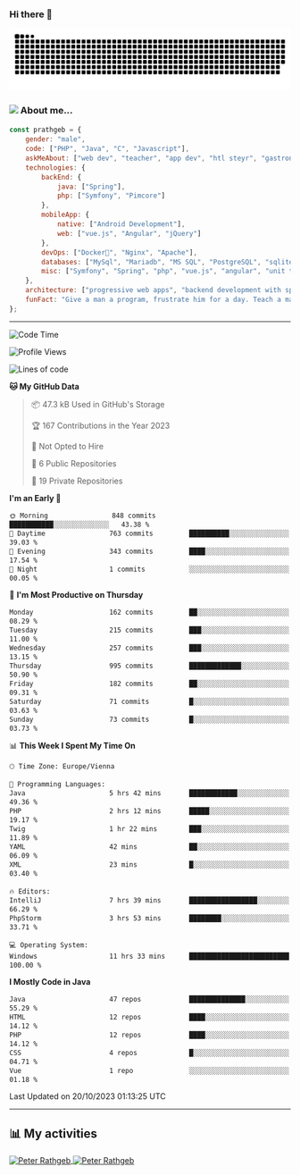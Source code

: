 ### Hi there 👋

<div align="center">
  <img  src="https://github.com/1999AZZAR/1999AZZAR/blob/main/resources/img/grid-snake.svg"
       alt="snake" />
</div>

### <img src="https://media.giphy.com/media/VgCDAzcKvsR6OM0uWg/giphy.gif" width="50"> About me...  

```javascript
const prathgeb = {
    gender: "male",
    code: ["PHP", "Java", "C", "Javascript"],
    askMeAbout: ["web dev", "teacher", "app dev", "htl steyr", "gastronaut"],
    technologies: {
        backEnd: {
            java: ["Spring"],
            php: ["Symfony", "Pimcore"]
        },
        mobileApp: {
            native: ["Android Development"],
            web: ["vue.js", "Angular", "jQuery"]
        },
        devOps: ["Docker🐳", "Nginx", "Apache"],
        databases: ["MySql", "Mariadb", "MS SQL", "PostgreSQL", "sqlite"],
        misc: ["Symfony", "Spring", "php", "vue.js", "angular", "unit testing", "ci/cd using github actions"]
    },
    architecture: ["progressive web apps", "backend development with spring", "backend development with symfony"],
    funFact: "Give a man a program, frustrate him for a day. Teach a man to program, frustrate him for a lifetime."
};
```

---
<!--START_SECTION:waka-->
![Code Time](http://img.shields.io/badge/Code%20Time-382%20hrs%201%20min-blue)

![Profile Views](http://img.shields.io/badge/Profile%20Views-3-blue)

![Lines of code](https://img.shields.io/badge/From%20Hello%20World%20I%27ve%20Written-2.5%20million%20lines%20of%20code-blue)

**🐱 My GitHub Data** 

> 📦 47.3 kB Used in GitHub's Storage 
 > 
> 🏆 167 Contributions in the Year 2023
 > 
> 🚫 Not Opted to Hire
 > 
> 📜 6 Public Repositories 
 > 
> 🔑 19 Private Repositories 
 > 
**I'm an Early 🐤** 

```text
🌞 Morning                848 commits         ███████████░░░░░░░░░░░░░░   43.38 % 
🌆 Daytime                763 commits         ██████████░░░░░░░░░░░░░░░   39.03 % 
🌃 Evening                343 commits         ████░░░░░░░░░░░░░░░░░░░░░   17.54 % 
🌙 Night                  1 commits           ░░░░░░░░░░░░░░░░░░░░░░░░░   00.05 % 
```
📅 **I'm Most Productive on Thursday** 

```text
Monday                   162 commits         ██░░░░░░░░░░░░░░░░░░░░░░░   08.29 % 
Tuesday                  215 commits         ███░░░░░░░░░░░░░░░░░░░░░░   11.00 % 
Wednesday                257 commits         ███░░░░░░░░░░░░░░░░░░░░░░   13.15 % 
Thursday                 995 commits         █████████████░░░░░░░░░░░░   50.90 % 
Friday                   182 commits         ██░░░░░░░░░░░░░░░░░░░░░░░   09.31 % 
Saturday                 71 commits          █░░░░░░░░░░░░░░░░░░░░░░░░   03.63 % 
Sunday                   73 commits          █░░░░░░░░░░░░░░░░░░░░░░░░   03.73 % 
```


📊 **This Week I Spent My Time On** 

```text
🕑︎ Time Zone: Europe/Vienna

💬 Programming Languages: 
Java                     5 hrs 42 mins       ████████████░░░░░░░░░░░░░   49.36 % 
PHP                      2 hrs 12 mins       █████░░░░░░░░░░░░░░░░░░░░   19.17 % 
Twig                     1 hr 22 mins        ███░░░░░░░░░░░░░░░░░░░░░░   11.89 % 
YAML                     42 mins             ██░░░░░░░░░░░░░░░░░░░░░░░   06.09 % 
XML                      23 mins             █░░░░░░░░░░░░░░░░░░░░░░░░   03.40 % 

🔥 Editors: 
IntelliJ                 7 hrs 39 mins       █████████████████░░░░░░░░   66.29 % 
PhpStorm                 3 hrs 53 mins       ████████░░░░░░░░░░░░░░░░░   33.71 % 

💻 Operating System: 
Windows                  11 hrs 33 mins      █████████████████████████   100.00 % 
```

**I Mostly Code in Java** 

```text
Java                     47 repos            ██████████████░░░░░░░░░░░   55.29 % 
HTML                     12 repos            ████░░░░░░░░░░░░░░░░░░░░░   14.12 % 
PHP                      12 repos            ████░░░░░░░░░░░░░░░░░░░░░   14.12 % 
CSS                      4 repos             █░░░░░░░░░░░░░░░░░░░░░░░░   04.71 % 
Vue                      1 repo              ░░░░░░░░░░░░░░░░░░░░░░░░░   01.18 % 
```




 Last Updated on 20/10/2023 01:13:25 UTC
<!--END_SECTION:waka-->

---
  ## 📊 My activities
  <a href="https://github.com/prathgeb">
    <img width=450 height=170 align="center" alt="Peter Rathgeb" src="https://github-readme-stats.vercel.app/api?username=prathgeb&include_all_commits=true&count_private=true&theme=midnight-purple&show_icons=true&bg_color=0D1117&hide_border=true" />
  </a>
  <a href="https://github.com/prathgeb">
    <img align="center" alt="Peter Rathgeb" src="https://github-readme-stats.vercel.app/api/top-langs/?username=prathgeb&include_all_commits=true&count_private=true&theme=midnight-purple&show_icons=true&layout=compact&bg_color=0D1117&hide_border=true" />
  </a>

